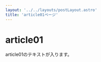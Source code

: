 ```yaml
---
layout: '../../layouts/postLayout.astro'
title: 'article01ページ'
---
```


# article01

article01のテキストが入ります。
